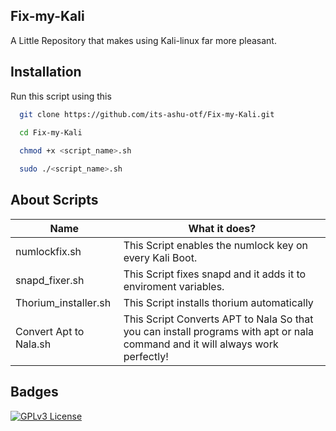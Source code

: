 ## Fix-my-Kali                                                       


A Little Repository that makes using Kali-linux far more pleasant.

## Installation

Run this script using this

```bash
  git clone https://github.com/its-ashu-otf/Fix-my-Kali.git
  
  cd Fix-my-Kali

  chmod +x <script_name>.sh

  sudo ./<script_name>.sh
```

## About Scripts

| Name            | What it does?                                                              |
| ----------------- | ------------------------------------------------------------------ |
| numlockfix.sh | This Script enables the numlock key on every Kali Boot. | 
| snapd_fixer.sh| This Script fixes snapd and it adds it to enviroment variables.  |
| Thorium_installer.sh| This Script installs thorium automatically  |
| Convert Apt to Nala.sh | This Script Converts APT to  Nala So that you can install programs with apt or nala command and it will always work perfectly! |
## Badges

[![GPLv3 License](https://img.shields.io/badge/License-GPL%20v3-yellow.svg)](https://opensource.org/licenses/)
